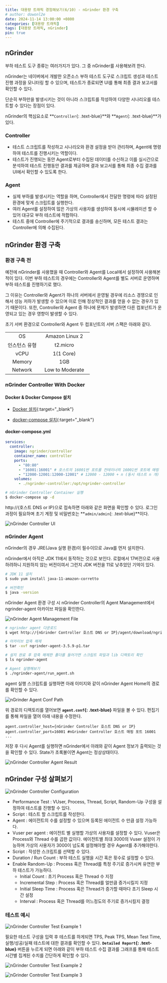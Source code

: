 ```yaml
---
title: 대용량 트래픽 경험해보기(6/10) - nGrinder 환경 구축
# author: dowonl2e
date: 2024-11-14 13:00:00 +0800
categories: [대용량 트래픽]
tags: [대용량 트래픽, nGrinder]
pin: true
---
```


## **nGrinder**

부하 테스트 도구 종류는 여러가지가 있다. 그 중 nGrinder를 사용해보려 한다.

nGrinder는 네이버에서 개발한 오픈소스 부하 테스트 도구로 스크립트 생성과 테스트 진행 과정을 모니터링 할 수 있으며, 테스트가 종료되면 UI를 통해 최종 결과 보고서를 확인할 수 있다.

단순히 부하만을 발생시키는 것이 아니라 스크립트를 작성하여 다양한 시나리오를 테스트할 수 있다는 장점이 있다.

nGrinder의 핵심요소로 **`Controller`{: .text-blue}**와 **`Agent`{: .text-blue}**가 있다.

### **Controller**

- 테스트 스크립트를 작성하고 시나리오와 환경 설정을 받아 관리하며, Agent에 명령하여 테스트를 진행시키는 역할이다.
- 테스트가 진행되는 동안 Agent로부터 수집된 데이터를 수신하고 이를 실시간으로 분석하여 테스트 진행동안 결과를 제공하며 결과 보고서를 통해 최종 수집 결과를 UI에서 확인할 수 있도록 한다.

### **Agent**

- 실제 부하를 발생시키는 역할을 하며, Controller에서 전달한 명령에 따라 설정된 환경에 맞게 스크립트를 실행한다.
- 여러 Agent를 설정하여 많은 가상의 사용자를 생성하여 동시에 시뮬레이션 할 수 있어 대규모 부하 테스트에 적합하다.
- 테스트 중에 Controller에 주기적으로 결과를 송신하며, 모든 테스트 결과는 Controller에 의해 수집된다.

## **nGrinder 환경 구축**

### **환경 구축 전**

예전에 nGrinder를 사용했을 때 Controller와 Agent를 Local에서 설정하여 사용해본적이 있다. 이번 부하 테스트의 경우에는 Controller와 Agent를 별도 서버로 운영하며 부하 테스트를 진행하기로 했다. 

그 이유는 Controller와 Agent가 하나의 서버에서 운영될 경우에 리소스 경쟁으로 인해서 성능 저하가 발생할 수 있으며 이로 인해 정상적인 결과를 얻을 수 없는 경우가 있기 때문이다. 또한, Controller와 Agent 중 하나에 문제가 발생하면 다른 컴포넌트가 운영되고 있는 경우 영향이 발생할 수 있다.

초기 서버 환경으로 Controller와 Agent 두 컴포넌트의 서버 스팩은 아래와 같다.

<table>
  <colgroup>
    <col width="40%" />
    <col width="60%" />
  </colgroup>
  <tbody>
    <tr>
      <td markdown="span" style="text-align:center">OS</td>
      <td markdown="span" style="text-align:center">Amazon Linux 2</td>
    </tr>
    <tr>
      <td markdown="span" style="text-align:center">인스턴스 유형</td>
      <td markdown="span" style="text-align:center">t2.micro</td>
    </tr>
    <tr>
      <td markdown="span" style="text-align:center">vCPU</td>
      <td markdown="span" style="text-align:center">1(1 Core)</td>
    </tr>
    <tr>
      <td markdown="span" style="text-align:center">Memory</td>
      <td markdown="span" style="text-align:center">1GB</td>
    </tr>
    <tr>
      <td markdown="span" style="text-align:center">Network</td>
      <td markdown="span" style="text-align:center">Low to Moderate</td>
    </tr>
  </tbody>
</table>

### **nGrinder Controller With Docker**

#### **Docker & Docker Compose 설치**

- [Docker 설치](/posts/%EB%8C%80%EC%9A%A9%EB%9F%89-%ED%8A%B8%EB%9E%98%ED%94%BD-%EA%B2%BD%ED%97%98%ED%95%B4%EB%B3%B4%EA%B8%B04-%EC%B4%88%EA%B8%B0-%EC%9D%B8%ED%94%84%EB%9D%BC-%EA%B5%AC%EC%B6%95/#docker-설치){:target="\_blank"}

- [docker-compose 설치](/posts/%EB%8C%80%EC%9A%A9%EB%9F%89-%ED%8A%B8%EB%9E%98%ED%94%BD-%EA%B2%BD%ED%97%98%ED%95%B4%EB%B3%B4%EA%B8%B04-%EC%B4%88%EA%B8%B0-%EC%9D%B8%ED%94%84%EB%9D%BC-%EA%B5%AC%EC%B6%95/#docker-compose-설치){:target="\_blank"}

#### **docker-compose.yml**

```yaml
services:
  controller:
    image: ngrinder/controller
    container_name: controller
    ports:
      - "80:80"
      - "16001:16001" # 호스트의 16001번 포트를 컨테이너의 16001번 포트에 매핑
      - "12000-12001:12000-12001" # 12000 - 12000 + n (동시 테스트 n 개)
    volumes:
      - ./ngrinder-controller:/opt/ngrinder-controller
```

```bash
# nGrinder Controller Container 실행
$ docker-compose up -d
```

http://{호스트 DNS or IP}으로 접속하면 아래와 같은 화면을 확인할 수 있다. 로그인 과정이 필요하며 초기 계정 및 비밀번호는 **`admin/admin`{: .text-blue}**이다.

![nGrinder Controller UI]({{site.url}}/assets/img/High-Volume-Traffic-6/1-nGrinder_Controller_UI.png)

### **nGrinder Agent**

nGrinder의 경우 JRE(Java 실행 환경)이 필수이므로 Java를 먼저 설치한다.

nGrinder에서 아직은 JDK 11에서 동작하는 것으로 보인다. 로컬에서 17버전으로 사용하려하니 지원하지 않는 버전이여서 그런지 JDK 버전을 11로 낮추었던 기억이 있다.

```bash
# JDK 11 설치
$ sudo yum install java-11-amazon-corretto

# 버전확인
$ java -version
```

nGrinder Agent 환경 구성 시 nGrinder Controller의 Agent Management에서 ngrinder-agent 아카이브 파일을 확인한다.

![nGrinder Agent Management File]({{site.url}}/assets/img/High-Volume-Traffic-6/2-nGrinder_Controller_Agent_tar.png)

```bash
# ngrinder agent 다운로드
$ wget http://{nGrinder Controller 호스트 DNS or IP}/agent/download/ngrinder-agent-3.5.9-p1.tar

# 아카이브 압축 해제
$ tar -xvf ngrinder-agent-3.5.9-p1.tar

# 설치 완료 후 압축 해제한 폴더를 들어가면 스크립트 파일과 lib 디렉토리 확인
$ ls ngrinder-agent

# Agent 실행해보기
$ ./ngrinder-agent/run_agent.sh
```

agent 실행 스크립트를 실행하면 아래 이미지와 같이 nGrinder Agent Home의 경로를 확인할 수 있다.

![nGrinder Agent Conf Path]({{site.url}}/assets/img/High-Volume-Traffic-6/3-nGrinder_Agent_Conf_Info.png)

위 경로의 디렉토리를 열어보면 **`agent.conf`{: .text-blue}** 파일을 볼 수 있다. 편집기를 통해 파일을 열어 아래 내용을 수정한다.

```
agent.controller_host={nGrinder Controller 호스트 DNS or IP}
agent.controller_port=16001 #nGrinder Controller 호스트 매핑 포트 16001
...
```

저장 후 다시 Agent를 실행하면 nGrinder에서 아래와 같이 Agent 정보가 출력되는 것을 확인할 수 있다. State가 초록불이면 Agent는 정상상태이다.

![nGrinder Controller Agent Result]({{site.url}}/assets/img/High-Volume-Traffic-6/4-nGrinder_Controller_Agent.png)

## **nGrinder 구성 살펴보기**

![nGrinder Controller Configuration]({{site.url}}/assets/img/High-Volume-Traffic-6/5-nGrinder_UI_Performance.png)

- Performance Test : VUser, Process, Thread, Script, Random-Up 구성을 설정하여 테스트를 진행할 수 있다.
- Script : 테스트 할 스크립트를 작성한다.
- Agent : 에이전트의 수를 설정할 수 있으며 등록된 에이전트 수 만큼 설정 가능하다.
- Vuser per agent : 에이전트 별 실행할 가상의 사용자를 설정할 수 있다. Vuser은 Process와 Thread 수를 곱한 값이다. 에이전트별 최대 3000의 Vuser 설정이 가능하며 가상의 사용자가 3000이 넘도록 설정해야할 경우 Agent를 추가해야한다.
- Script : 작성한 스크립트를 선택할 수 있다.
- Duration / Run Count : 부하 테스트 실행을 시간 혹은 횟수로 설정할 수 있다.
- Enable Random-Up : Process 혹은 Thread를 특정 주기로 증가시켜 유연한 부하 테스트가 가능하다.
  - Initial Count : 초기 Process 혹은 Thread 수 지정
  - Incremental Step : Process 혹은 Thread를 얼만큼 증가시킬지 지정
  - Initial Sleep Time : Process 혹은 Thread가 증가할 때마다 초기 Sleep 시간 설정
  - Interval : Process 혹은 Thread를 어느정도의 주기로 증가시킬지 결정

### **테스트 예시**

![nGrinder Controller Test Example 1]({{site.url}}/assets/img/High-Volume-Traffic-6/6-nGrinder_Example_Test_1.png)

필요한 테스트 구성을 입력 후 테스트를 하게되면 TPS, Peak TPS, Mean Test Time, 실행/성공/실패 테스트에 대한 결과를 확인할 수 있다. **`Detailed Report`{: .text-blue}** 버튼을 누르게 되면 아래와 같이 부하 테스트 수집 결과를 그래프를 통해 테스트 시간별 집계된 수치를 간단하게 확인할 수 있다.

![nGrinder Controller Test Example 2]({{site.url}}/assets/img/High-Volume-Traffic-6/7-nGrinder_Example_Test_2.png)

![nGrinder Controller Test Example 3]({{site.url}}/assets/img/High-Volume-Traffic-6/8-nGrinder_Example_Test_3.png)